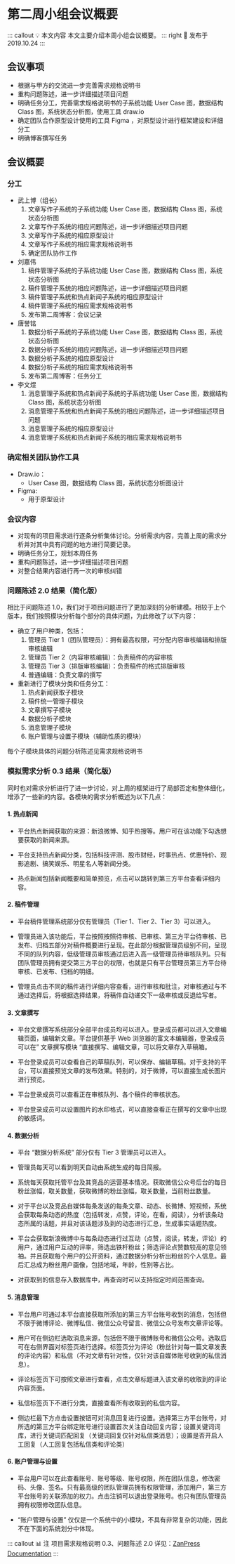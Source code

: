 # 第二周小组会议概要 <AuthorBadge text="Week 2-2" vertical="middle"/> <AuthorBadge text="@刘嘉伟" vertical="middle"/>

::: callout 💡 本文内容
本文主要介绍本周小组会议概要。
::: right
📅 发布于 2019.10.24
:::

## 会议事项

-   根据与甲方的交流进一步完善需求规格说明书
-   重构问题陈述，进一步详细描述项目问题
-   明确任务分工，完善需求规格说明书的子系统功能 User Case 图，数据结构 Class 图，系统状态分析图，使用工具 draw.io
-   确定团队合作原型设计使用的工具 Figma ，对原型设计进行框架建设和详细分工
-   明确博客撰写任务

## 会议概要

### 分工

-   武上博（组长）
    1.  文章写作子系统的子系统功能 User Case 图，数据结构 Class 图，系统状态分析图
    2.  文章写作子系统的相应问题陈述，进一步详细描述项目问题
    3.  文章写作子系统的相应原型设计
    4.  文章写作子系统的相应需求规格说明书
    5.  确定团队协作工作
-   刘嘉伟
    1.  稿件管理子系统的子系统功能 User Case 图，数据结构 Class 图，系统状态分析图
    2.  稿件管理子系统的相应问题陈述，进一步详细描述项目问题
    3.  稿件管理子系统和热点新闻子系统的相应原型设计
    4.  稿件管理子系统的相应需求规格说明书
    5.  发布第二周博客：会议记录
-   唐誉铭
    1.  数据分析子系统的子系统功能 User Case 图，数据结构 Class 图，系统状态分析图
    2.  数据分析子系统的相应问题陈述，进一步详细描述项目问题
    3.  数据分析子系统的相应原型设计
    4.  数据分析子系统的相应需求规格说明书
    5.  发布第二周博客：任务分工
-   李文煜
    1.  消息管理子系统和热点新闻子系统的子系统功能 User Case 图，数据结构 Class 图，系统状态分析图
    2.  消息管理子系统和热点新闻子系统的相应问题陈述，进一步详细描述项目问题
    3.  消息管理子系统的相应原型设计
    4.  消息管理子系统和热点新闻子系统的相应需求规格说明书

### 确定相关团队协作工具

-   Draw.io：
    -   User Case 图，数据结构 Class 图，系统状态分析图设计
-   Figma:
    -   用于原型设计

### 会议内容

-   对现有的项目需求进行逐条分析集体讨论。分析需求内容，完善上周的需求分析并对其中具有问题的地方进行简要记录。
-   明确任务分工，规划本周任务
-   重构问题陈述，进一步详细描述项目问题
-   对整合结果内容进行再一次的审核纠错

### 问题陈述 2.0 结果（简化版）

相比于问题陈述 1.0，我们对于项目问题进行了更加深刻的分析建模。相较于上个版本，我们按照模块分析每个部分的具体问题，为此修改了以下内容：

-   确立了用户种类，包括：
    1.  管理员 Tier 1（团队管理员）：拥有最高权限，可分配内容审核编辑和排版审核编辑
    2.  管理员 Tier 2（内容审核编辑）：负责稿件的内容审核
    3.  管理员 Tier 3（排版审核编辑）：负责稿件的格式排版审核
    4.  普通编辑：负责文章的撰写
-   重新进行了模块分类和任务分工：
    1.  热点新闻获取子模块
    2.  稿件统一管理子模块
    3.  文章撰写子模块
    4.  数据分析子模块
    5.  消息管理子模块
    6.  账户管理与设置子模块（辅助性质的模块）

每个子模块具体的问题分析陈述见需求规格说明书

### 模拟需求分析 0.3 结果（简化版）

同时也对需求分析进行了进一步讨论，对上周的框架进行了局部否定和整体细化，增添了一些新的内容。各模块的需求分析概述为以下几点：

#### 1. 热点新闻

-   平台热点新闻获取的来源：新浪微博、知乎热搜等。用户可在该功能下勾选想要获取的新闻来源。

-   平台支持热点新闻分类，包括科技评测、股市财经，时事热点、优惠特价、观影追剧、搞笑娱乐、明星名人等新闻分类。

-   热点新闻包括新闻概要和简单预览，点击可以跳转到第三方平台查看详细内容。

#### 2. 稿件管理

-   平台稿件管理系统部分仅有管理员（Tier 1、Tier 2、Tier 3）可以进入。

-   管理员进入该功能后，平台按照按照待审核、已审核、第三方平台待审核、已发布、归档五部分对稿件概要进行呈现。在此部分根据管理员级别不同，呈现不同的队列内容，低级管理员审核通过后进入高一级管理员待审核队列。只有团队管理员拥有提交第三方平台的权限，也就是只有平台管理员第三方平台待审核、已发布、归档的明细。

-   管理员点击不同的稿件进行详细内容查看，进行审核和批注，对审核通过与不通过选择后，将根据选择结果，将稿件自动递交下一级审核或反退给写者。

#### 3. 文章撰写

-   平台文章撰写系统部分全部平台成员均可以进入。登录成员都可以进入文章编辑页面，编辑新文章。平台提供基于 Web 浏览器的富文本编辑器，登录成员可以在” 文章撰写模块 “直接撰写、编辑文章，可以将文章存入草稿箱。

-   平台登录成员可以查看自己的草稿队列，可以保存、编辑草稿。对于支持的平台，可以直接预览文章的发布效果。特别的，对于微博，可以直接生成长图片进行预览。

-   平台登录成员可以查看正在审核队列、各个稿件的审核状态。

-   平台登录成员可以设置图片的水印格式，可以直接查看正在撰写的文章中出现的敏感词。

#### 4. 数据分析

-   平台 “数据分析系统” 部分仅有 Tier 3 管理员可以进入。

-   管理员每天可以看到明天自动由系统生成的每日简报。

-   系统每天获取托管平台及其竞品的运营基本情况。获取微信公众号后台的每日粉丝涨幅，取关数量，获取微博的粉丝涨幅，取关数量，当前粉丝数量。

-   对于平台以及竞品自媒体每条发送的每条文章、动态、长微博、短视频，系统会获取每条动态的热度（包括转发，点赞，评论，在看，阅读），分析该条动态所属的话题，并且对该话题涉及到的动态进行汇总，生成事实话题热度。

-   平台会获取新浪微博中与每条动态进行过互动（点赞，阅读，转发，评论）的用户，通过用户互动的评率，筛选出铁杆粉丝；筛选评论点赞数较高的意见领袖。并且获取每个用户的公开资料，通过数据分析分析出粉丝的个人信息。最后汇总成为粉丝用户画像，包括地域，年龄，性别等占比。

-   对获取到的信息存入数据库中，再查询时可以支持指定时间范围查询。

#### 5. 消息管理

-   平台用户可通过本平台直接获取所添加的第三方平台账号收到的消息，包括但不限于微博评论、微博私信、微信公众号留言、微信公众号发布文章评论等。

-   用户可在侧边栏选取消息来源，包括但不限于微博账号和微信公众号。选取后可在右侧界面对标签页进行选择。标签页分为评论（粉丝针对每一篇文章发表的评论内容）和私信（不对文章有针对性，仅针对该自媒体账号收到的私信消息）。

-   评论标签页下可按照文章进行查看，点击文章标题进入该文章的收取到的评论内容页面。

-   私信标签页下不进行分类，直接查看所有收取到的私信内容。

-   侧边栏最下方点击设置按钮可对消息回复进行设置。选择第三方平台账号，对所选的第三方平台绑定账号进行设置首次关注自动回复内容；设置关键词词库，进行关键词匹配回复（关键词回复仅针对私信类消息）；设置是否开启人工回复（人工回复包括私信类和评论类）

#### 6. 账户管理与设置

-   平台用户可以在此查看账号、账号等级、账号权限，所在团队信息，修改密码、头像、签名。只有最高级的团队管理员拥有权限管理，添加用户，第三方平台账号的关联添加的权力。点击注销可以退出登录账号。也只有团队管理员拥有权限修改团队信息。

-   “账户管理与设置” 仅仅是一个系统中的小模块，不具有非常复杂的功能，因此不在下面的系统划分中体现。

::: callout 📊 注
项目需求规格说明 0.3、问题陈述 2.0 详见：[ZanPress Documentation](https://github.com/zan-press/documentation)
:::
